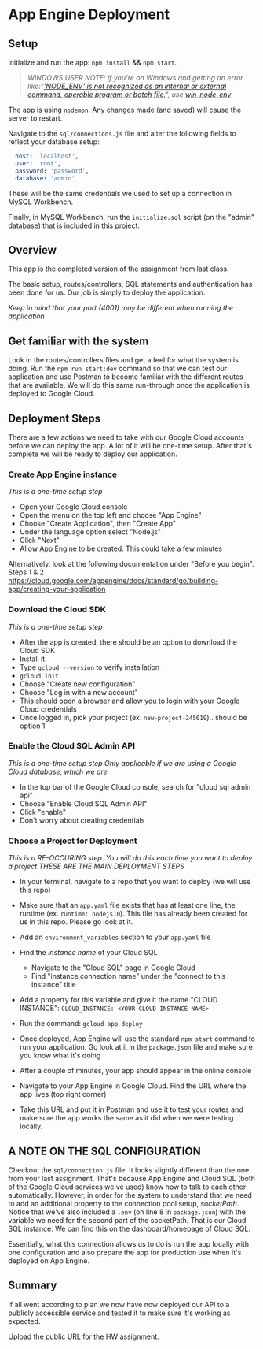 # App Engine Deployment

## Setup

Initialize and run the app: `npm install` && `npm start`.

>*WINDOWS USER NOTE: if you're on Windows and getting an error like:"['NODE_ENV' is not recognized as an internal or external command, operable program or batch file.](https://stackoverflow.com/questions/11928013/node-env-is-not-recognized-as-an-internal-or-external-command-operable-comman/40967643)", use [win-node-env](https://www.npmjs.com/package/win-node-env)*

The app is using `nodemon`. Any changes made (and saved) will cause the server to restart.

Navigate to the `sql/connections.js` file and alter the following fields to reflect your database setup:

```yaml
  host: 'localhost',
  user: 'root',
  password: 'password',
  database: 'admin'
```

These will be the same credentials we used to set up a connection in MySQL Workbench.

Finally, in MySQL Workbench, run the `initialize.sql` script (on the "admin" database) that is included in this project.

## Overview

This app is the completed version of the assignment from last class.

The basic setup, routes/controllers, SQL statements and authentication has been done for us. Our job is simply to deploy the application.

_Keep in mind that your port (4001) may be different when running the application_

## Get familiar with the system

Look in the routes/controllers files and get a feel for what the system is doing. Run the `npm run start:dev` command so that we can test our application and use Postman to become familiar with the different routes that are available. We will do this same run-through once the application is deployed to Google Cloud.

## Deployment Steps

There are a few actions we need to take with our Google Cloud accounts before we can deploy the app. A lot of it will be one-time setup. After that's complete we will be ready to deploy our application.

### Create App Engine instance
_This is a one-time setup step_

* Open your Google Cloud console
* Open the menu on the top left and choose "App Engine"
* Choose "Create Application", then "Create App"
* Under the language option select "Node.js"
* Click "Next"
* Allow App Engine to be created. This could take a few minutes

Alternatively, look at the following documentation under "Before you begin". Steps 1 & 2
https://cloud.google.com/appengine/docs/standard/go/building-app/creating-your-application

### Download the Cloud SDK
_This is a one-time setup step_

* After the app is created, there should be an option to download the Cloud SDK
* Install it
* Type `gcloud --version` to verify installation
* `gcloud init`
* Choose "Create new configuration"
* Choose "Log in with a new account"
* This should open a browser and allow you to login with your Google Cloud credentials
* Once logged in, pick your project (ex. `new-project-245019`).. should be option 1

### Enable the Cloud SQL Admin API
_This is a one-time setup step_
_Only applicable if we are using a Google Cloud database, which we are_

* In the top bar of the Google Cloud console, search for "cloud sql admin api"
* Choose "Enable Cloud SQL Admin API"
* Click "enable"
* Don't worry about creating credentials

### Choose a Project for Deployment
_This is a RE-OCCURING step. You will do this each time you want to deploy a project_
_THESE ARE THE MAIN DEPLOYMENT STEPS_

* In your terminal, navigate to a repo that you want to deploy (we will use this repo)
* Make sure that an `app.yaml` file exists that has at least one line, the runtime (ex. `runtime: nodejs10`). This file has already been created for us in this repo. Please go look at it.
* Add an `environment_variables` section to your `app.yaml` file
* Find the _instance name_ of your Cloud SQL
  * Navigate to the "Cloud SQL" page in Google Cloud
  * Find "instance connection name" under the "connect to this instance" title
* Add a property for this variable and give it the name "CLOUD INSTANCE": `CLOUD_INSTANCE: <YOUR CLOUD INSTANCE NAME>`
* Run the command: `gcloud app deploy`
* Once deployed, App Engine will use the standard `npm start` command to run your application. Go look at it in the `package.json` file and make sure you know what it's doing
* After a couple of minutes, your app should appear in the online console

* Navigate to your App Engine in Google Cloud. Find the URL where the app lives (top right corner)
* Take this URL and put it in Postman and use it to test your routes and make sure the app works the same as it did when we were testing locally.

## A NOTE ON THE SQL CONFIGURATION

Checkout the `sql/connection.js` file. It looks slightly different than the one from your last assignment. That's because App Engine and Cloud SQL (both of the Google Cloud services we've used) know how to talk to each other automatically. However, in order for the system to understand that we need to add an additional property to the connection pool setup, _socketPath_. Notice that we've also included a `.env` (on line 8 in `package.json`) with the variable we need for the second part of the socketPath. That is our Cloud SQL instance. We can find this on the dashboard/homepage of Cloud SQL.

Essentially, what this connection allows us to do is run the app locally with one configuration and also prepare the app for production use when it's deployed on App Engine. 

## Summary

If all went according to plan we now have now deployed our API to a publicly accessible service and tested it to make sure it's working as expected.

Upload the public URL for the HW assignment. 
